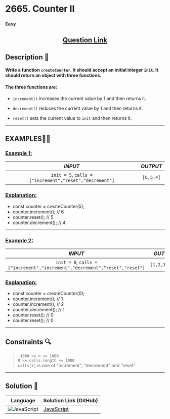 # 2665. Counter II

### `Easy`


<h2 align="center">
<a href="https://leetcode.com/problems/counter-ii/description/?envType=study-plan-v2&envId=30-days-of-javascript"><strong>Question Link</strong></a>
</h2>


## Description 📑

#### Write a function `createCounter`. It should accept an initial integer `init`. It should return an object with three functions.

#### The three functions are:

- `increment()` increases the current value by 1 and then returns it.

- `decrement()` reduces the current value by 1 and then returns it.

- `reset()` sets the current value to `init` and then returns it.

---

## **EXAMPLES**💫✨ </br>

<h3>

<ins>**Example 1**:</ins> </br>

| _INPUT_ | _OUTPUT_ |
| :-----------: | :-----------: |
| `init = 5`, `calls = ["increment","reset","decrement"]`| `[6,5,4]` |

</h3>

<h3>
<ins>Explanation:</ins>
</h3>

- const counter = createCounter(5); <br>
- counter.increment();    // 6   <br>
- counter.reset();        // 5   <br>
- counter.decrement();    // 4   <br>

___
<h3>

<ins>**Example 2**:</ins> </br>

| _INPUT_ | _OUTPUT_ |
| :-----------: | :-----------: |
| `init = 0`, `calls = ["increment","increment","decrement","reset","reset"]` | `[1,2,1,0,0]` |

</h3>


<h3>
<ins>Explanation:</ins>
</h3>

- const counter = createCounter(0);       <br> 
- counter.increment(); // 1       <br>
- counter.increment(); // 2       <br>
- counter.decrement(); // 1       <br>
- counter.reset(); // 0       <br>
- counter.reset(); // 0       <br>


___

## Constraints 🔍

> `-1000 <= n <= 1000` <br>
> `0 <= calls.length <= 1000` <br>
> `calls[i]` is one of "increment", "decrement" and "reset"
___


## Solution 📃

|  Language   |  Solution Link (GitHub) |
| ------------- | ------------- |
|  ![JavaScript](https://img.shields.io/badge/javascript-%23323330.svg?style=flat&logo=javascript&logoColor=%23F7DF1E)  | [JavaScript](https://github.com/Purnima47/Leetcode-Solutions/blob/main/30%20Days%20of%20JavaScript/(4)%202665.%20Counter%20II/_2665CounterII.js) |
